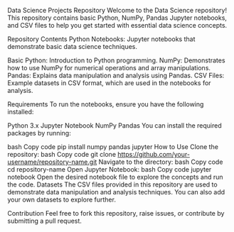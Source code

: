 Data Science Projects Repository
Welcome to the Data Science repository! This repository contains basic Python, NumPy, Pandas Jupyter notebooks, and CSV files to help you get started with essential data science concepts.

Repository Contents
Python Notebooks: Jupyter notebooks that demonstrate basic data science techniques.

Basic Python: Introduction to Python programming.
NumPy: Demonstrates how to use NumPy for numerical operations and array manipulations.
Pandas: Explains data manipulation and analysis using Pandas.
CSV Files: Example datasets in CSV format, which are used in the notebooks for analysis.

Requirements
To run the notebooks, ensure you have the following installed:

Python 3.x
Jupyter Notebook
NumPy
Pandas
You can install the required packages by running:

bash
Copy code
pip install numpy pandas jupyter
How to Use
Clone the repository:
bash
Copy code
git clone https://github.com/your-username/repository-name.git
Navigate to the directory:
bash
Copy code
cd repository-name
Open Jupyter Notebook:
bash
Copy code
jupyter notebook
Open the desired notebook file to explore the concepts and run the code.
Datasets
The CSV files provided in this repository are used to demonstrate data manipulation and analysis techniques. You can also add your own datasets to explore further.

Contribution
Feel free to fork this repository, raise issues, or contribute by submitting a pull request.

